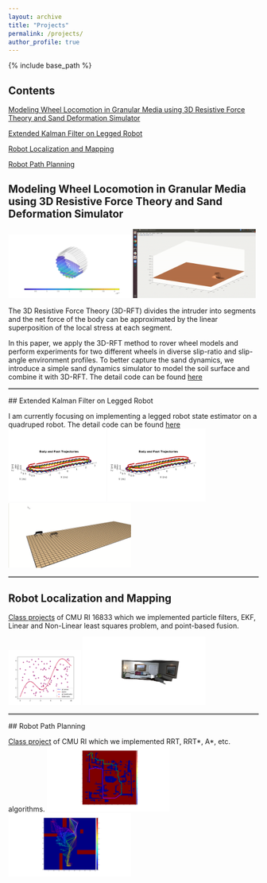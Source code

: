 ```yaml
---
layout: archive
title: "Projects"
permalink: /projects/
author_profile: true
---
```


{% include base_path %}

## Contents

[Modeling Wheel Locomotion in Granular Media using 3D Resistive Force Theory and Sand Deformation Simulator](#modeling-wheel-locomotion-in-granular-media-using-3d-resistive-force-theory-and-sand-deformation-simulator)

[Extended Kalman Filter on Legged Robot](#extended-kalman-filter-on-legged-robot)

[Robot Localization and Mapping](#robot-localization-and-mapping)

[Robot Path Planning](#robot-path-planning)

## Modeling Wheel Locomotion in Granular Media using 3D Resistive Force Theory and Sand Deformation Simulator

<img src="/images/3DWheelExampleForce.png" width="49%"> <img src="/images/FEMMODEL.gif" width="49%">

The 3D Resistive Force Theory (3D-RFT) divides the intruder into segments and the net force of the body can be approximated by the linear superposition of the local stress at each segment.

In this paper, we apply the 3D-RFT method to rover wheel models and perform experiments for two different wheels in diverse slip-ratio and slip-angle environment profiles. To better capture the sand dynamics, we introduce a simple sand dynamics simulator to model the soil surface and combine it with 3D-RFT. The detail code can be found [here](https://github.com/qishuny/3D-RFT-wheel)

<hr style="height:3px;border-width:0;color:gray;background-color:gray">
## Extended Kalman Filter on Legged Robot

I am currently focusing on implementing a legged robot state estimator on a quadruped robot. The detail code can be found [here](https://github.com/robomechanics/quad-software)
<img src="/images/traj.png" width="39%"> <img src="/images/traj.png" width="39%">
<img src="/images/robotwalking.png" width="49%">

<hr style="height:3px;border-width:0;color:gray;background-color:gray">

## Robot Localization and Mapping

[Class projects](https://github.com/qishuny/Robot-Localization-and-Mapping) of CMU RI 16833 which we implemented particle filters, EKF, Linear and Non-Linear least squares problem, and point-based fusion.

<img src="/images/HW3result.png" width="29%">
<img src="/images/HW4result.png" width="49%">
<hr style="height:3px;border-width:0;color:gray;background-color:gray">
## Robot Path Planning

[Class project](https://github.com/qishuny/Path-Planning) of CMU RI which we implemented RRT, RRT*, A*, etc. algorithms.
<img src="/images/HW1result.png" width="49%">
<img src="/images/HW2result.png" width="49%">
